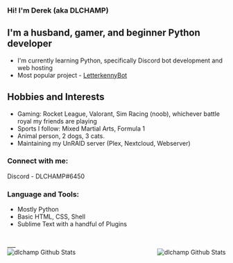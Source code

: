 ### Hi!  I'm Derek (aka DLCHAMP)

## I'm a husband, gamer, and beginner Python developer
- I'm currently learning Python, specifically Discord bot development and web hosting
- Most popular project - [LetterkennyBot](https://github.com/dlchamp/LetterkennyBot)


## Hobbies and Interests
- Gaming: Rocket League, Valorant, Sim Racing (noob), whichever battle royal my friends are playing
- Sports I follow: Mixed Martial Arts, Formula 1
- Animal person, 2 dogs, 3 cats.
- Maintaining my UnRAID server (Plex, Nextcloud, Webserver)


### Connect with me:
Discord - DLCHAMP#6450

### Language and Tools:
- Mostly Python
- Basic HTML, CSS, Shell
- Sublime Text with a handful of Plugins

<br>
___
<br>
<img align="left" alt="dlchamp Github Stats" src="https://github-readme-stats.vercel.app/apiapi/top-langs?username=dlchamp&theme=dark&show_icons=true&hide_border=true" />
<img align="right" alt="dlchamp Github Stats" src="https://github-readme-stats.vercel.app/api?username=dlchamp%theme=dark&show_icons=true&hide_border=true" />
